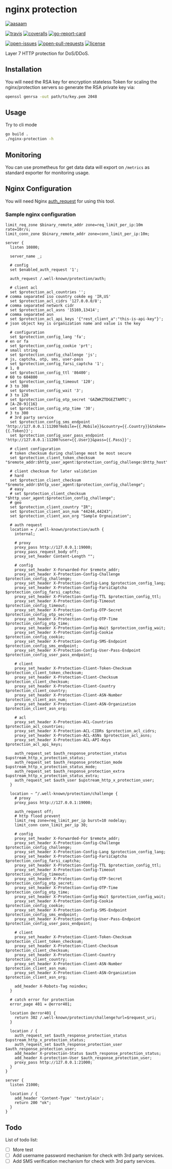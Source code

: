 # nginx protection

[![aasaam](https://flat.badgen.net/badge/aasaam/software%20development%20group/0277bd?labelColor=000000&icon=https%3A%2F%2Fcdn.jsdelivr.net%2Fgh%2Faasaam%2Finformation%2Flogo%2Faasaam.svg)](https://github.com/aasaam)

[![travis](https://flat.badgen.net/travis/aasaam/nginx-protection)](https://travis-ci.org/aasaam/nginx-protection)
[![coveralls](https://flat.badgen.net/coveralls/c/github/aasaam/nginx-protection)](https://coveralls.io/github/aasaam/nginx-protection)
[![go-report-card](https://goreportcard.com/badge/github.com/gojp/goreportcard?style=flat-square)](https://goreportcard.com/report/github.com/aasaam/nginx-protection)

[![open-issues](https://flat.badgen.net/github/open-issues/aasaam/nginx-protection)](https://github.com/aasaam/nginx-protection/issues)
[![open-pull-requests](https://flat.badgen.net/github/open-prs/aasaam/nginx-protection)](https://github.com/aasaam/nginx-protection/pulls)
[![license](https://flat.badgen.net/github/license/aasaam/nginx-protection)](./LICENSE)

Layer 7 HTTP protection for DoS/DDoS.

## Installation

You will need the RSA key for encryption stateless Token for scaling the nginx/protection servers so generate the RSA private key via:

```bash
openssl genrsa -out path/to/key.pem 2048
```

## Usage

Try to cli mode

```bash
go build .
./nginx-protection -h
```

## Monitoring

You can use prometheus for get data data will export on `/metrics` as standard exporter for monitoring usage.

## Nginx Configuration

You will need Nginx [auth_request](http://nginx.org/en/docs/http/ngx_http_auth_request_module.html) for using this tool.

### Sample nginx configuration

```nginx
limit_req_zone $binary_remote_addr zone=req_limit_per_ip:10m rate=10r/s;
limit_conn_zone $binary_remote_addr zone=conn_limit_per_ip:10m;

server {
  listen 10800;

  server_name _;

  # config
  set $enabled_auth_request '1';

  auth_request /.well-known/protection/auth;

  # client acl
  set $protection_acl_countries '';                                           # comma separated iso country cokde eg 'IR,US'
  set $protection_acl_cidrs '127.0.0.0/8';                                    # comma separated network cidr
  set $protection_acl_asns '15169,13414';                                     # comma separated asn
  set $protection_acl_api_keys '{"rest_client_a":"this-is-api-key"}';         # json object key is organization name and value is the key

  # configuration
  set $protection_config_lang 'fa';                                           # en or fa
  set $protection_config_cookie 'prt';                                        # small string
  set $protection_config_challenge 'js';                                      # js, captcha, otp, sms, user-pass
  set $protection_config_farsi_captcha '1';                                   # 1, 0
  set $protection_config_ttl '86400';                                         # 60 to 604800
  set $protection_config_timeout '120';                                       # 3 to 300
  set $protection_config_wait '3';                                            # 3 to 120
  set $protection_config_otp_secret 'GAZWKZTDGEZTAMTC';                       # [A-Z0-9]{16}
  set $protection_config_otp_time '30';                                       # 3 to 300
  # 3rd party service
  set $protection_config_sms_endpoint                                         'http://127.0.0.1:11200?mobile={{.Mobile}}&country={{.Country}}&token={{.Token}}';
  set $protection_config_user_pass_endpoint                                   'http://127.0.0.1:11200?user={{.User}}&pass={{.Pass}}';

  # client configuration
  # token checksum during challenge most be most secure
  set $protection_client_token_checksum "$remote_addr:$http_user_agent:$protection_config_challenge:$http_host";

  # client checksum for later validation
  # hard
  set $protection_client_checksum "$remote_addr:$http_user_agent:$protection_config_challenge";
  # easy
  # set $protection_client_checksum "$http_user_agent:$protection_config_challenge";
  # geo
  set $protection_client_country "IR";
  set $protection_client_asn_num "44244,44243";
  set $protection_client_asn_org "Sample Orgnaization";

  # auth request
  location = /.well-known/protection/auth {
    internal;

    # proxy
    proxy_pass http://127.0.0.1:19000;
    proxy_pass_request_body off;
    proxy_set_header Content-Length "";

    # config
    proxy_set_header X-Forwarded-For $remote_addr;
    proxy_set_header X-Protection-Config-Challenge $protection_config_challenge;
    proxy_set_header X-Protection-Config-Lang $protection_config_lang;
    proxy_set_header X-Protection-Config-FarsiCaptcha $protection_config_farsi_captcha;
    proxy_set_header X-Protection-Config-TTL $protection_config_ttl;
    proxy_set_header X-Protection-Config-Timeout $protection_config_timeout;
    proxy_set_header X-Protection-Config-OTP-Secret $protection_config_otp_secret;
    proxy_set_header X-Protection-Config-OTP-Time $protection_config_otp_time;
    proxy_set_header X-Protection-Config-Wait $protection_config_wait;
    proxy_set_header X-Protection-Config-Cookie $protection_config_cookie;
    proxy_set_header X-Protection-Config-SMS-Endpoint $protection_config_sms_endpoint;
    proxy_set_header X-Protection-Config-User-Pass-Endpoint $protection_config_user_pass_endpoint;

    # client
    proxy_set_header X-Protection-Client-Token-Checksum $protection_client_token_checksum;
    proxy_set_header X-Protection-Client-Checksum $protection_client_checksum;
    proxy_set_header X-Protection-Client-Country $protection_client_country;
    proxy_set_header X-Protection-Client-ASN-Number $protection_client_asn_num;
    proxy_set_header X-Protection-Client-ASN-Organization $protection_client_asn_org;

    # acl
    proxy_set_header X-Protection-ACL-Countries $protection_acl_countries;
    proxy_set_header X-Protection-ACL-CIDRs $protection_acl_cidrs;
    proxy_set_header X-Protection-ACL-ASNs $protection_acl_asns;
    proxy_set_header X-Protection-ACL-API-Keys $protection_acl_api_keys;

    auth_request_set $auth_response_protection_status $upstream_http_x_protection_status;
    auth_request_set $auth_response_protection_mode $upstream_http_x_protection_status_mode;
    auth_request_set $auth_response_protection_extra $upstream_http_x_protection_status_extra;
    auth_request_set $auth_user $upstream_http_x_protection_user;
  }

  location ~ ^/.well-known/protection/challenge {
    # proxy
    proxy_pass http://127.0.0.1:19000;

    auth_request off;
    # http flood prevent
    limit_req zone=req_limit_per_ip burst=10 nodelay;
    limit_conn conn_limit_per_ip 30;

    # config
    proxy_set_header X-Forwarded-For $remote_addr;
    proxy_set_header X-Protection-Config-Challenge $protection_config_challenge;
    proxy_set_header X-Protection-Config-Lang $protection_config_lang;
    proxy_set_header X-Protection-Config-FarsiCaptcha $protection_config_farsi_captcha;
    proxy_set_header X-Protection-Config-TTL $protection_config_ttl;
    proxy_set_header X-Protection-Config-Timeout $protection_config_timeout;
    proxy_set_header X-Protection-Config-OTP-Secret $protection_config_otp_secret;
    proxy_set_header X-Protection-Config-OTP-Time $protection_config_otp_time;
    proxy_set_header X-Protection-Config-Wait $protection_config_wait;
    proxy_set_header X-Protection-Config-Cookie $protection_config_cookie;
    proxy_set_header X-Protection-Config-SMS-Endpoint $protection_config_sms_endpoint;
    proxy_set_header X-Protection-Config-User-Pass-Endpoint $protection_config_user_pass_endpoint;

    # client
    proxy_set_header X-Protection-Client-Token-Checksum $protection_client_token_checksum;
    proxy_set_header X-Protection-Client-Checksum $protection_client_checksum;
    proxy_set_header X-Protection-Client-Country $protection_client_country;
    proxy_set_header X-Protection-Client-ASN-Number $protection_client_asn_num;
    proxy_set_header X-Protection-Client-ASN-Organization $protection_client_asn_org;

    add_header X-Robots-Tag noindex;
  }

  # catch error for protection
  error_page 401 = @error401;

  location @error401 {
    return 302 /.well-known/protection/challenge?url=$request_uri;
  }

  location / {
    auth_request_set $auth_response_protection_status $upstream_http_x_protection_status;
    auth_request_set $auth_response_protection_user $auth_response_protection_user;
    add_header X-protection-Status $auth_response_protection_status;
    add_header X-protection-User $auth_response_protection_user;
    proxy_pass http://127.0.0.1:21000;
  }
}

server {
  listen 21000;

  location / {
    add_header 'Content-Type' 'text/plain';
    return 200 "ok";
  }
}

```

## Todo

List of todo list:

- [ ] More test
- [ ] Add username password mechanism for check with 3rd party services.
- [ ] Add SMS verification mechanism for check with 3rd party services.
